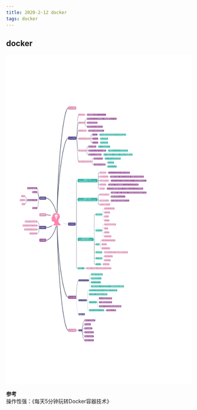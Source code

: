 ```yaml
---
title: 2020-2-12 docker
tags: docker
---
```


## **docker**   
![docker](png/docker.png)       


**参考**       
操作性强：《每天5分钟玩转Docker容器技术》     